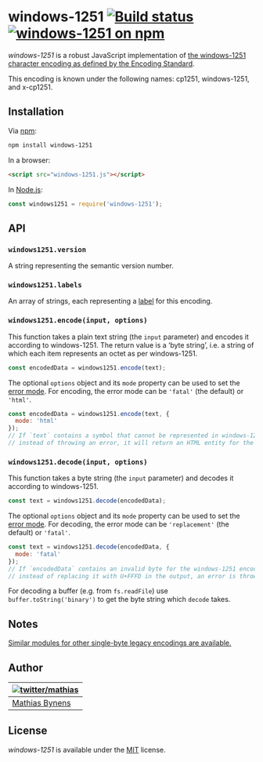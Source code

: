 # windows-1251 [![Build status](https://github.com/mathiasbynens/windows-1251/workflows/run-checks/badge.svg)](https://github.com/mathiasbynens/windows-1251/actions?query=workflow%3Arun-checks) [![windows-1251 on npm](https://img.shields.io/npm/v/windows-1251)](https://www.npmjs.com/package/windows-1251)

_windows-1251_ is a robust JavaScript implementation of [the windows-1251 character encoding as defined by the Encoding Standard](https://encoding.spec.whatwg.org/#windows-1251).

This encoding is known under the following names: cp1251, windows-1251, and x-cp1251.

## Installation

Via [npm](https://www.npmjs.com/):

```bash
npm install windows-1251
```

In a browser:

```html
<script src="windows-1251.js"></script>
```

In [Node.js](https://nodejs.org/):

```js
const windows1251 = require('windows-1251');
```

## API

### `windows1251.version`

A string representing the semantic version number.

### `windows1251.labels`

An array of strings, each representing a [label](https://encoding.spec.whatwg.org/#label) for this encoding.

### `windows1251.encode(input, options)`

This function takes a plain text string (the `input` parameter) and encodes it according to windows-1251. The return value is a ‘byte string’, i.e. a string of which each item represents an octet as per windows-1251.

```js
const encodedData = windows1251.encode(text);
```

The optional `options` object and its `mode` property can be used to set the [error mode](https://encoding.spec.whatwg.org/#error-mode). For encoding, the error mode can be `'fatal'` (the default) or `'html'`.

```js
const encodedData = windows1251.encode(text, {
  mode: 'html'
});
// If `text` contains a symbol that cannot be represented in windows-1251,
// instead of throwing an error, it will return an HTML entity for the symbol.
```

### `windows1251.decode(input, options)`

This function takes a byte string (the `input` parameter) and decodes it according to windows-1251.

```js
const text = windows1251.decode(encodedData);
```

The optional `options` object and its `mode` property can be used to set the [error mode](https://encoding.spec.whatwg.org/#error-mode). For decoding, the error mode can be `'replacement'` (the default) or `'fatal'`.

```js
const text = windows1251.decode(encodedData, {
  mode: 'fatal'
});
// If `encodedData` contains an invalid byte for the windows-1251 encoding,
// instead of replacing it with U+FFFD in the output, an error is thrown.
```

For decoding a buffer (e.g. from `fs.readFile`) use `buffer.toString('binary')` to get the byte string which `decode` takes.

## Notes

[Similar modules for other single-byte legacy encodings are available.](https://www.npmjs.com/browse/keyword/legacy-encoding)

## Author

| [![twitter/mathias](https://gravatar.com/avatar/24e08a9ea84deb17ae121074d0f17125?s=70)](https://twitter.com/mathias "Follow @mathias on Twitter") |
|---|
| [Mathias Bynens](https://mathiasbynens.be/) |

## License

_windows-1251_ is available under the [MIT](https://mths.be/mit) license.
